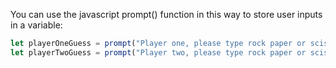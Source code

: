 You can use the javascript prompt() function in this way to store user inputs in a variable:
```javascript
let playerOneGuess = prompt("Player one, please type rock paper or scissors")
let playerTwoGuess = prompt("Player two, please type rock paper or scissors")
```
